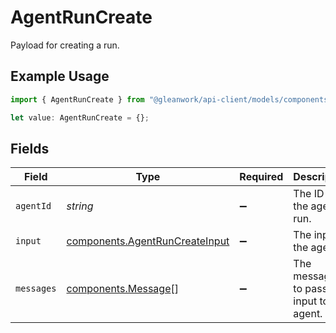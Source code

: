 # AgentRunCreate

Payload for creating a run.

## Example Usage

```typescript
import { AgentRunCreate } from "@gleanwork/api-client/models/components";

let value: AgentRunCreate = {};
```

## Fields

| Field                                                                            | Type                                                                             | Required                                                                         | Description                                                                      |
| -------------------------------------------------------------------------------- | -------------------------------------------------------------------------------- | -------------------------------------------------------------------------------- | -------------------------------------------------------------------------------- |
| `agentId`                                                                        | *string*                                                                         | :heavy_minus_sign:                                                               | The ID of the agent to run.                                                      |
| `input`                                                                          | [components.AgentRunCreateInput](../../models/components/agentruncreateinput.md) | :heavy_minus_sign:                                                               | The input to the agent.                                                          |
| `messages`                                                                       | [components.Message](../../models/components/message.md)[]                       | :heavy_minus_sign:                                                               | The messages to pass an input to the agent.                                      |